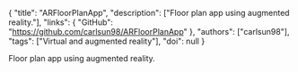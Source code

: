 {
  "title": "ARFloorPlanApp",
  "description": ["Floor plan app using augmented reality."],
  "links": {
    "GitHub": "https://github.com/carlsun98/ARFloorPlanApp"
  },
  "authors": ["carlsun98"],
  "tags": ["Virtual and augmented reality"],
  "doi": null
}

<!-- Generated by csv2md.R – do not edit by hand -->

Floor plan app using augmented reality.